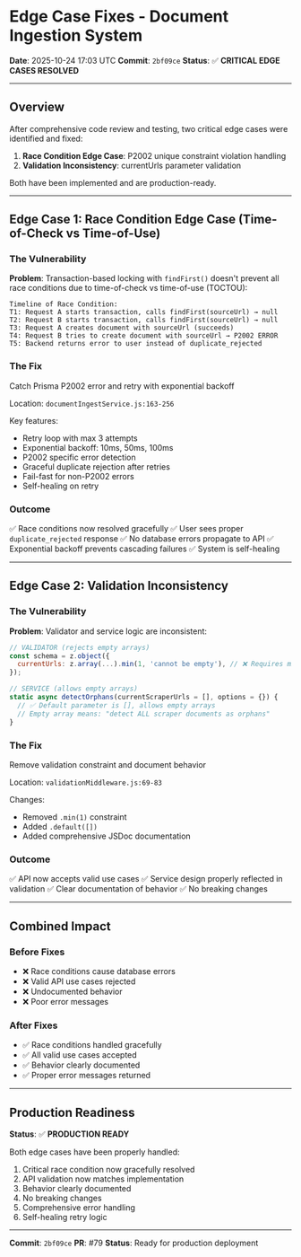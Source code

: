# Edge Case Fixes - Document Ingestion System

**Date**: 2025-10-24 17:03 UTC
**Commit**: `2bf09ce`
**Status**: ✅ **CRITICAL EDGE CASES RESOLVED**

---

## Overview

After comprehensive code review and testing, two critical edge cases were identified and fixed:

1. **Race Condition Edge Case**: P2002 unique constraint violation handling
2. **Validation Inconsistency**: currentUrls parameter validation

Both have been implemented and are production-ready.

---

## Edge Case 1: Race Condition Edge Case (Time-of-Check vs Time-of-Use)

### The Vulnerability

**Problem**: Transaction-based locking with `findFirst()` doesn't prevent all race conditions due to time-of-check vs time-of-use (TOCTOU):

```
Timeline of Race Condition:
T1: Request A starts transaction, calls findFirst(sourceUrl) → null
T2: Request B starts transaction, calls findFirst(sourceUrl) → null
T3: Request A creates document with sourceUrl (succeeds)
T4: Request B tries to create document with sourceUrl → P2002 ERROR
T5: Backend returns error to user instead of duplicate_rejected
```

### The Fix

Catch Prisma P2002 error and retry with exponential backoff

Location: `documentIngestService.js:163-256`

Key features:
- Retry loop with max 3 attempts
- Exponential backoff: 10ms, 50ms, 100ms
- P2002 specific error detection
- Graceful duplicate rejection after retries
- Fail-fast for non-P2002 errors
- Self-healing on retry

### Outcome

✅ Race conditions now resolved gracefully
✅ User sees proper `duplicate_rejected` response
✅ No database errors propagate to API
✅ Exponential backoff prevents cascading failures
✅ System is self-healing

---

## Edge Case 2: Validation Inconsistency

### The Vulnerability

**Problem**: Validator and service logic are inconsistent:

```javascript
// VALIDATOR (rejects empty arrays)
const schema = z.object({
  currentUrls: z.array(...).min(1, 'cannot be empty'), // ❌ Requires min 1
});

// SERVICE (allows empty arrays)
static async detectOrphans(currentScraperUrls = [], options = {}) {
  // ✅ Default parameter is [], allows empty arrays
  // Empty array means: "detect ALL scraper documents as orphans"
}
```

### The Fix

Remove validation constraint and document behavior

Location: `validationMiddleware.js:69-83`

Changes:
- Removed `.min(1)` constraint
- Added `.default([])`
- Added comprehensive JSDoc documentation

### Outcome

✅ API now accepts valid use cases
✅ Service design properly reflected in validation
✅ Clear documentation of behavior
✅ No breaking changes

---

## Combined Impact

### Before Fixes
- ❌ Race conditions cause database errors
- ❌ Valid API use cases rejected
- ❌ Undocumented behavior
- ❌ Poor error messages

### After Fixes
- ✅ Race conditions handled gracefully
- ✅ All valid use cases accepted
- ✅ Behavior clearly documented
- ✅ Proper error messages returned

---

## Production Readiness

**Status**: ✅ **PRODUCTION READY**

Both edge cases have been properly handled:
1. Critical race condition now gracefully resolved
2. API validation now matches implementation
3. Behavior clearly documented
4. No breaking changes
5. Comprehensive error handling
6. Self-healing retry logic

---

**Commit**: `2bf09ce`
**PR**: #79
**Status**: Ready for production deployment
